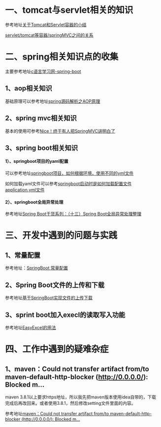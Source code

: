 # 一、tomcat与servlet相关的知识

参考地址[关于Tomcat和Servlet容器的小结](https://blog.csdn.net/qq_32332777/article/details/82225222)

[servlet/tomcat等容器/springMVC之间的关系](https://www.jianshu.com/p/406a09136a18)

# 二、spring相关知识点的收集

主要参考地址[c语言学习网-spring-boot](http://c.biancheng.net/spring_boot/global-exception.html)

## 1、aop相关知识
基础原理可以参考地址[spring源码解析之AOP原理](https://www.cnblogs.com/liuyk-code/p/9886033.html)

## 2、spring mvc相关知识
基本的使用可参考[Nice！终于有人把SpringMVC讲明白了](https://juejin.cn/post/6992383622342770695)

## 3、spring boot相关知识
#### 1）、springboot项目的yaml配置
可以参考地址[springboot项目，如何根据环境，使用不同的yml文件](https://blog.csdn.net/qq_40555277/article/details/105380026)

如何加载yaml文件可以参考[springboot启动时是如何加载配置文件application.yml文件](https://blog.csdn.net/chengkui1990/article/details/79866499)

#### 2）、springboot全局异常处理

参考地址[Spring Boot干货系列：（十三）Spring Boot全局异常处理整理](https://www.jianshu.com/p/accec85b4039)

# 三、开发中遇到的问题与实践
## 1、常量配置

参考地址：[SpringBoot 常量配置](https://www.jianshu.com/p/57e8554b691e?utm_campaign=maleskine&utm_content=note&utm_medium=seo_notes&utm_source=recommendation)

## 2、Spring Boot文件的上传和下载
参考地址[基于SpringBoot实现文件的上传下载](https://juejin.cn/post/6917586720309379079#heading-9)

## 3、sprint boot加入execl的读取写入功能

参考地址[EasyExcel的用法](https://www.cnblogs.com/liuyi13535496566/p/12634898.html)

# 四、工作中遇到的疑难杂症
## 1、maven：Could not transfer artifact from/to maven-default-http-blocker (http://0.0.0.0/): Blocked m...
maven 3.8.1以上要求https地址，所以我先把maven版本使用idea自带的，下载完成后再改回来。或者使用3.8.1，然后修改setting文件里面的内容。

参考地址[maven：Could not transfer artifact from/to maven-default-http-blocker (http://0.0.0.0/): Blocked m...](https://www.jianshu.com/p/c587ce4e5168)


